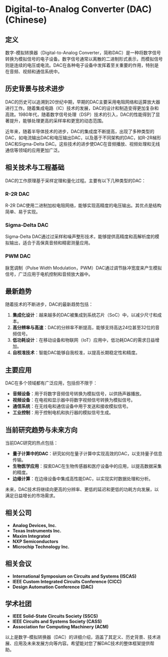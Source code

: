 # Digital-to-Analog Converter (DAC) (Chinese)

## 定义

数字-模拟转换器（Digital-to-Analog Converter，简称DAC）是一种将数字信号转换为模拟信号的电子设备。数字信号通常以离散的二进制形式表示，而模拟信号则是连续的电压或电流。DAC在各种电子设备中发挥着至关重要的作用，特别是在音频、视频和通信系统中。

## 历史背景与技术进步

DAC的历史可以追溯到20世纪中期，早期的DAC主要采用电阻网络和运算放大器进行工作。随着集成电路（IC）技术的发展，DAC的设计和制造变得更加复杂和高效。1980年代，随着数字信号处理（DSP）技术的引入，DAC的性能得到了显著提升，能够处理更高的采样率和更宽的动态范围。

近年来，随着半导体技术的进步，DAC的集成度不断提高，出现了多种类型的DAC，如电流输出DAC和电压输出DAC，以及基于不同架构的DAC，如R-2R梯形DAC和Sigma-Delta DAC。这些技术的进步使DAC在音频播放、视频处理和无线通信等领域的应用更加广泛。

## 相关技术与工程基础

DAC的工作原理基于采样定理和量化过程。主要有以下几种类型的DAC：

### R-2R DAC

R-2R DAC使用二进制加权电阻网络，能够实现高精度的电压输出。其优点是结构简单、易于实现。

### Sigma-Delta DAC

Sigma-Delta DAC通过过采样和噪声整形技术，能够提供高精度和高解析度的模拟输出，适合于高保真音频和精密测量应用。

### PWM DAC

脉宽调制（Pulse Width Modulation，PWM）DAC通过调节脉冲宽度来产生模拟信号，广泛应用于电机控制和音频放大器中。

## 最新趋势

随着技术的不断进步，DAC的最新趋势包括：

1. **集成化设计**：越来越多的DAC被集成到系统芯片（SoC）中，以减少尺寸和成本。
2. **高分辨率与高速**：DAC的分辨率不断提高，能够支持高达24位甚至32位的音频信号。
3. **低功耗设计**：在移动设备和物联网（IoT）应用中，低功耗DAC的需求日益增加。
4. **自校准技术**：智能DAC能够自我校准，以提高长期稳定性和精度。

## 主要应用

DAC在多个领域都有广泛应用，包括但不限于：

- **音频设备**：用于将数字音频信号转换为模拟信号，以供扬声器播放。
- **视频设备**：在电视和显示器中将数字视频信号转换为模拟信号。
- **通信系统**：在无线电和通信设备中用于发送和接收模拟信号。
- **工业控制**：用于控制电机和执行器的模拟信号生成。

## 当前研究趋势与未来方向

当前DAC研究的热点包括：

- **量子计算中的DAC**：研究如何在量子计算中实现高效的DAC，以支持量子信息传输。
- **生物医学应用**：探索DAC在生物传感器和医疗设备中的应用，以提高数据采集的精度。
- **边缘计算**：在边缘设备中集成高性能DAC，以实现实时数据处理和分析。

未来，DAC技术将继续向更高的分辨率、更低的延迟和更低的功耗方向发展，以满足日益增长的市场需求。

## 相关公司

- **Analog Devices, Inc.**
- **Texas Instruments Inc.**
- **Maxim Integrated**
- **NXP Semiconductors**
- **Microchip Technology Inc.**

## 相关会议

- **International Symposium on Circuits and Systems (ISCAS)**
- **IEEE Custom Integrated Circuits Conference (CICC)**
- **Design Automation Conference (DAC)**

## 学术社团

- **IEEE Solid-State Circuits Society (SSCS)**
- **IEEE Circuits and Systems Society (CASS)**
- **Association for Computing Machinery (ACM)**

以上是数字-模拟转换器（DAC）的详细介绍，涵盖了其定义、历史背景、技术进展、应用及未来发展方向等内容。希望能对您了解DAC技术的整体框架提供帮助。
